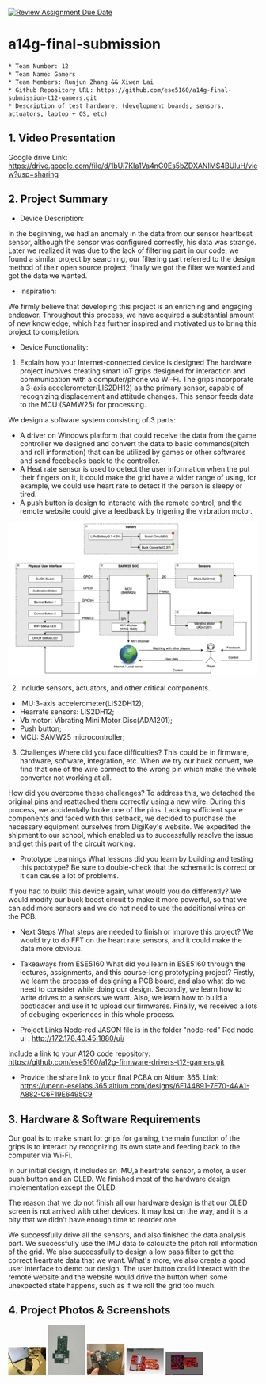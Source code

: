 [![Review Assignment Due Date](https://classroom.github.com/assets/deadline-readme-button-24ddc0f5d75046c5622901739e7c5dd533143b0c8e959d652212380cedb1ea36.svg)](https://classroom.github.com/a/kzkUPShx)
# a14g-final-submission

    * Team Number: 12
    * Team Name: Gamers
    * Team Members: Runjun Zhang && Xiwen Lai
    * Github Repository URL: https://github.com/ese5160/a14g-final-submission-t12-gamers.git
    * Description of test hardware: (development boards, sensors, actuators, laptop + OS, etc) 

## 1. Video Presentation
Google drive Link:
https://drive.google.com/file/d/1bUj7KIa1Va4nG0Es5bZDXANIMS4BUluH/view?usp=sharing

## 2. Project Summary
* Device Description:

In the beginning, we had an anomaly in the data from our sensor heartbeat sensor, although the sensor was configured correctly, his data was strange. Later we realized it was due to the lack of filtering part in our code, we found a similar project by searching, our filtering part referred to the design method of their open source project, finally we got the filter we wanted and got the data we wanted.

* Inspiration:

We firmly believe that developing this project is an enriching and engaging endeavor. Throughout this process, we have acquired a substantial amount of new knowledge, which has further inspired and motivated us to bring this project to completion.

* Device Functionality:

1. Explain how your Internet-connected device is designed
The hardware project involves creating smart IoT grips designed for interaction and communication with a computer/phone via Wi-Fi. The grips incorporate a 3-axis accelerometer(LIS2DH12) as the primary sensor, capable of recognizing displacement and attitude changes. This sensor feeds data to the MCU (SAMW25) for processing.

We design a software system consisting of 3 parts: 
* A driver on Windows platform that could receive the data from the game controller we designed and convert the data to basic commands(pitch and roll information) that can be utilized by games or other softwares and send feedbacks back to the controller.
* A Heat rate sensor is used to detect the user information when the put their fingers on it, it could make the grid have a wider range of using, for example, we could use heart rate to detect if the person is sleepy or tired.
* A push button is design to interacte with the remote control, and the remote website could give a feedback by trigering the virbration motor. 

![image](https://github.com/ese5160/a14g-final-submission-t12-gamers/blob/main/img/detail.png)

2. Include sensors, actuators, and other critical components.
* IMU:3-axis accelerometer(LIS2DH12);
* Hearrate sensors: LIS2DH12;
* Vb motor: Vibrating Mini Motor Disc(ADA1201);
* Push button;
* MCU: SAMW25 microcontroller;

3. Challenges
Where did you face difficulties? This could be in firmware, hardware, software, integration, etc.
When we try our buck convert, we find that one of the wire connect to the wrong pin which make the whole converter not working at all.

How did you overcome these challenges?
To address this, we detached the original pins and reattached them correctly using a new wire. During this process, we accidentally broke one of the pins. Lacking sufficient spare components and faced with this setback, we decided to purchase the necessary equipment ourselves from DigiKey's website. We expedited the shipment to our school, which enabled us to successfully resolve the issue and get this part of the circuit working.

* Prototype Learnings
What lessons did you learn by building and testing this prototype?
Be sure to double-check that the schematic is correct or it can cause a lot of problems.

If you had to build this device again, what would you do differently?
We would modify our buck boost circuit to make it more powerful, so that we can add more sensors and we do not need to use the additional wires on the PCB.

* Next Steps
What steps are needed to finish or improve this project?
We would try to do FFT on the heart rate sensors, and it could make the data more obvious.

* Takeaways from ESE5160
What did you learn in ESE5160 through the lectures, assignments, and this course-long prototyping project?
Firstly, we learn the process of designing a PCB board, and also what do we need to consider while doing our design.
Secondly, we learn how to write drives to a sensors we want. Also, we learn how to build a bootloader and use it to upload our firmwares.
Finally, we received a lots of debuging experiences in this whole process. 

* Project Links
Node-red JASON file is in the folder "node-red" 
Red node ui : http://172.178.40.45:1880/ui/

Include a link to your A12G code repository:
https://github.com/ese5160/a12g-firmware-drivers-t12-gamers.git

* Provide the share link to your final PCBA on Altium 365.
Link: https://upenn-eselabs.365.altium.com/designs/6F144891-7E70-4AA1-A882-C6F19E6495C9


## 3. Hardware & Software Requirements
Our goal is to make smart Iot grips for gaming, the main function of the grips is to interact by recognizing its own state and feeding back to the computer via Wi-Fi.

In our initial design, it includes an IMU,a heartrate sensor, a motor, a user push button and an OLED. We finished most of the hardware design implementation except the OLED. 

The reason that we do not finish all our hardware design is that our OLED screen is not arrived with other devices. It may lost on the way, and it is a pity that we didn't have enough time to reorder one.

We successfully drive all the sensors, and also finished the data analysis part. We successfully use the IMU data to calculate the pitch roll information of the grid. We also successfully to design a low pass filter to get the correct heartrate data that we want. What's more, we also create a good user interface to demo our design. The user button could interact with the remote website and the website would drive the button when some unexpected state happens, such as if we roll the grid too much.



## 4. Project Photos & Screenshots
<img src="https://github.com/ese5160/a14g-final-submission-t12-gamers/blob/main/img/Weixin%20Image_20240506163001.jpg" width="15%"></img> <img src="https://github.com/ese5160/a14g-final-submission-t12-gamers/blob/main/img/Weixin%20Image_20240506163019.jpg" width="15%"></img> <img src="https://github.com/ese5160/a14g-final-submission-t12-gamers/blob/main/img/Weixin%20Image_20240506163028.jpg" width="15%"></img> <img src="https://github.com/ese5160/a14g-final-submission-t12-gamers/blob/main/img/Weixin%20Image_20240506163035.jpg" width="15%"></img> <img src="https://github.com/ese5160/a14g-final-submission-t12-gamers/blob/main/img/Weixin%20Image_20240506163042.jpg" width="15%"></img>